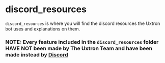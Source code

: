 # discord_resources
`discord_resources` is where you will find the discord resources the Uxtron bot uses and explanations on them.

### NOTE: Every feature included in the `discord_resources` folder HAVE NOT been made by The Uxtron Team and have been made instead by [Discord](https://discord.com/)
